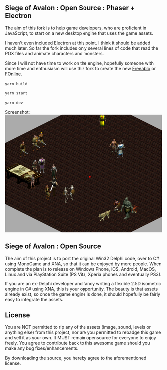 Siege of Avalon : Open Source : Phaser + Electron
-------

The aim of this fork is to help game developers, who are proficient in JavaScript, to start on a new desktop engine that uses the game assets.

I haven't even included Electron at this point. I think it should be added much later. So far the fork includes only several lines of code that read the POX files and animate characters and monsters.

Since I will not have time to work on the engine, hopefully someone with more time and enthusiasm will use this fork to create the new [Freeablo](https://freeablo.org) or [FOnline](https://www.fonline-reloaded.net/).


 `yarn build`
 
 `yarn start`
 
 `yarn dev`

Screenshot:
![Screenshot](./screen.png)

Siege of Avalon : Open Source
-------

The aim of this project is to port the original Win32 Delphi code, over to C# using MonoGame and XNA, so that it can be enjoyed by more people. When complete the plan is to release on Windows Phone, iOS, Android, MacOS, Linux and via PlayStation Suite (PS Vita, Xperia phones and eventually PS3).

If you are an ex-Delphi developer and fancy writing a flexible 2.5D isometric engine in C# using XNA, this is your opportunity. The beauty is that assets already exist, so once the game engine is done, it should hopefully be fairly easy to integrate the assets.

License
-------
You are NOT permitted to rip any of the assets (image, sound, levels or anything else) from this project, 
nor are you permitted to rebadge this game and sell it as your own.
It MUST remain opensource for everyone to enjoy freely.
You agree to contribute back to this awesome game should you make any bug fixes/enhancements.

By downloading the source, you hereby agree to the aforementioned license.
